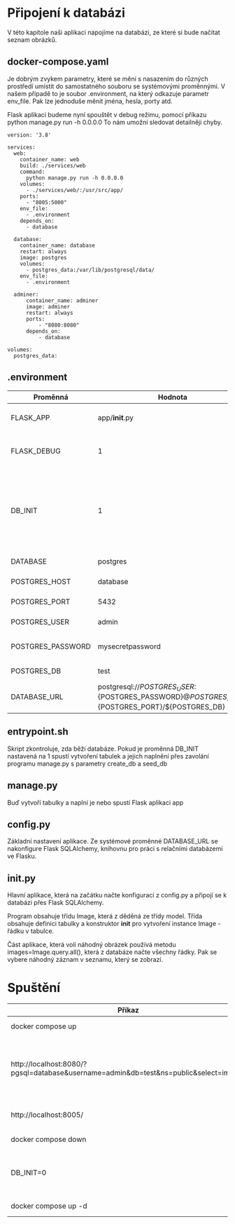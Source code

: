 # Připojení k databázi

V této kapitole naši aplikaci napojíme na databázi, ze které si bude načítat seznam obrázků.

## docker-compose.yaml
Je dobrým zvykem parametry, které se mění s nasazením do různých prostředí umístit do samostatného souboru se 
systémovými proměnnými. V našem případě to je soubor .environment, na který odkazuje parametr env_file. Pak lze jednoduše
měnit jména, hesla, porty atd.

Flask aplikaci budeme nyní spouštět v debug režimu, pomocí příkazu python manage.py run -h 0.0.0.0
To nám umožní sledovat detailněji chyby. 

```
version: '3.8'

services:
  web:
    container_name: web
    build: ./services/web
    command:
      python manage.py run -h 0.0.0.0
    volumes:
      - ./services/web/:/usr/src/app/
    ports:
      - "8005:5000"
    env_file:
      - .environment
    depends_on:
      - database

  database:
    container_name: database
    restart: always
    image: postgres
    volumes:
      - postgres_data:/var/lib/postgresql/data/
    env_file:
      - .environment

  adminer:
      container_name: adminer
      image: adminer
      restart: always
      ports:
          - "8080:8080"
      depends_on:
          - database

volumes:
  postgres_data:
 ```

## .environment
| Proměnná          | Hodnota          | Vysvětlení                                                                       |
|-------------------|------------------|----------------------------------------------------------------------------------|
| FLASK_APP         | app/__init__.py  | startovní program aplikace                                                       |
| FLASK_DEBUG       | 1                | Spuštění aplikace v debug režimu                                                 |
| DB_INIT           | 1                | Při 1 se během spuštění aplikace vytvoří databáze, vytvoří tabulka a naplní daty |
| DATABASE          | postgres         | Typ databáze                                                                     |
| POSTGRES_HOST     | database         | hostname databáze                                                                |
| POSTGRES_PORT     | 5432             | Port databáze                                                                    |
| POSTGRES_USER     | admin            | Admin databáze                                                                   |
| POSTGRES_PASSWORD | mysecretpassword | Heslo admina databáze                                                            |
| POSTGRES_DB       | test             | Jméno databáze                                                                   |
| DATABASE_URL      | postgresql://${POSTGRES_USER}:${POSTGRES_PASSWORD}@${POSTGRES_HOST}:${POSTGRES_PORT}/${POSTGRES_DB}   | Connection string do databáze                                                    |

## entrypoint.sh
Skript zkontroluje, zda běží databáze. Pokud je proměnná DB_INIT nastavená na 1 spustí vytvoření tabulek a jejich 
naplnění přes zavolání programu manage.py s parametry create_db a seed_db

## manage.py
Buď vytvoří tabulky a naplní je nebo spustí Flask aplikaci app

## config.py
Základní nastavení aplikace. Ze systémové proměnné DATABASE_URL se nakonfigure Flask SQLAlchemy, knihovnu pro práci
s relačními databázemi ve Flasku.

## __init__.py
Hlavní aplikace, která na začátku načte konfiguraci z config.py a připojí se k databázi přes Flask SQLAlchemy.

Program obsahuje třídu Image, která z děděná ze třídy model. Třída obsahuje definici tabulky a konstruktor __init__ pro 
vytvoření instance Image - řádku v tabulce.

Část aplikace, která volí náhodný obrázek používá metodu images=Image.query.all(), která z databáze načte všechny řádky.
Pak se vybere náhodný záznam v seznamu, který se zobrazí.

# Spuštění
| Příkaz                                                                               | Popis                                                                 |
|--------------------------------------------------------------------------------------|-----------------------------------------------------------------------|
| docker compose up                                                                    | Build a start aplikace                                                |
| http://localhost:8080/?pgsql=database&username=admin&db=test&ns=public&select=images | Přes adminer lze zkontrolovat, že tabulka images vytvořená a naplněná |
| http://localhost:8005/                                                               | Zobrazení náhodného obrázku                                           |
| docker compose down                                                                  | Vypnutí aplikace                                                      |
| DB_INIT=0                                                                            | V souboru .environment vyplňte inicializaci databáze                  |
| docker compose up -d                                                                 | Zapnutí aplikace                                                      |
 

